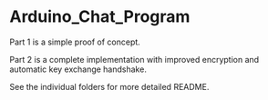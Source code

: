 # Arduino_Chat_Program

Part 1 is a simple proof of concept.

Part 2 is a complete implementation with improved encryption and automatic key exchange handshake.

See the individual folders for more detailed README.
